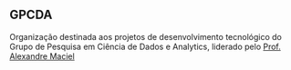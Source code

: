 ## GPCDA
Organização destinada aos projetos de desenvolvimento tecnológico do Grupo de Pesquisa em Ciência de Dados e Analytics, liderado pelo [Prof. Alexandre Maciel](http://lattes.cnpq.br/6152592335669549)
